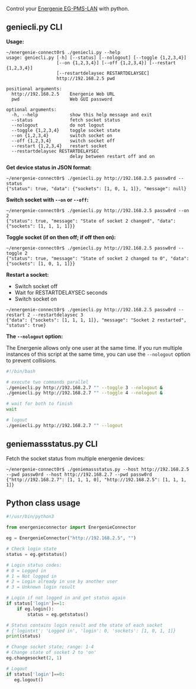 Control your [Energenie EG-PMS-LAN](https://energenie.com/item.aspx?id=6668) with python.

## geniecli.py CLI

**Usage:**

```
~/energenie-connect0r$ ./geniecli.py --help
usage: geniecli.py [-h] [--status] [--nologout] [--toggle {1,2,3,4}]
                   [--on {1,2,3,4}] [--off {1,2,3,4}] [--restart {1,2,3,4}]
                   [--restartdelaysec RESTARTDELAYSEC]
                   http://192.168.2.5 pwd

positional arguments:
  http://192.168.2.5    Energenie Web URL
  pwd                   Web GUI password

optional arguments:
  -h, --help            show this help message and exit
  --status              fetch socket status
  --nologout            do not logout
  --toggle {1,2,3,4}    toggle socket state
  --on {1,2,3,4}        switch socket on
  --off {1,2,3,4}       switch socket off
  --restart {1,2,3,4}   restart socket
  --restartdelaysec RESTARTDELAYSEC
                        delay between restart off and on
```

**Get device status in JSON format:**

```
~/energenie-connect0r$ ./geniecli.py http://192.168.2.5 passw0rd --status
{"status": true, "data": {"sockets": [1, 0, 1, 1]}, "message": null}
```

**Switch socket with `--on` or `--off`:**

```
~/energenie-connect0r$ ./geniecli.py http://192.168.2.5 passw0rd --on 2
{"status": true, "message": "State of socket 2 changed", "data": {"sockets": [1, 1, 1, 1]}}
```

**Toggle socket (if on then off; if off then on):**

```
~/energenie-connect0r$ ./geniecli.py http://192.168.2.5 passw0rd --toggle 2
{"status": true, "message": "State of socket 2 changed to 0", "data": {"sockets": [1, 0, 1, 1]}}
```

**Restart a socket:**

- Switch socket off
- Wait for RESTARTDELAYSEC seconds
- Switch socket on

```
~/energenie-connect0r$ ./geniecli.py http://192.168.2.5 passw0rd --restart 2 --restartdelaysec 3
{"data": {"sockets": [1, 1, 1, 1]}, "message": "Socket 2 restarted", "status": true}
```

**The `--nologout` option:**

The Energenie allows only one user at the same time.
If you run multiple instances of this script at the same time,
you can use the `--nologout` option to prevent collisions.

```sh
#!/bin/bash

# execute two commands parallel
./geniecli.py http://192.168.2.7 "" --toggle 3 --nologout &
./geniecli.py http://192.168.2.7 "" --toggle 4 --nologout &

# wait for both to finish
wait

# logout
./geniecli.py http://192.168.2.7 "" --logout
```

## geniemassstatus.py CLI

Fetch the socket status from multiple energenie devices:

```
~/energenie-connect0r$ ./geniemassstatus.py --host http://192.168.2.5 --pwd passw0rd --host http://192.168.2.7 --pwd passw0rd
{"http://192.168.2.7": [1, 1, 1, 0], "http://192.168.2.5": [1, 1, 1, 1]}
```

## Python class usage

```py
#!/usr/bin/python3

from energenieconnector import EnergenieConnector

eg = EnergenieConnector("http://192.168.2.5", "")

# Check login state
status = eg.getstatus()

# Login status codes:
# 0 = Logged in
# 1 = Not logged in
# 2 = Login already in use by another user
# 3 = Unknown login result

# Login if not logged in and get status again
if status['login']==1:
    if eg.login():
        status = eg.getstatus()

# Status contains login result and the state of each socket
# {'logintxt': 'Logged in', 'login': 0, 'sockets': [1, 0, 1, 1]}
print(status)

# Change socket state; range: 1-4
# Change state of socket 2 to 'on'
eg.changesocket(2, 1)

# Logout
if status['login']==0:
   eg.logout()
```

